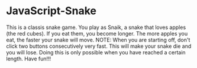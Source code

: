 # JavaScript-Snake
This is a classis snake game. You play as Snaik, a snake that loves apples (the red cubes). If you eat them, you become longer. The more apples you eat, the faster your snake will move.
NOTE: When you are starting off, don't click two buttons consecutively very fast. This will make your snake die and you will lose. Doing this is only possible when you have reached a certain length.
Have fun!!!
